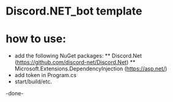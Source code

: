 # Discord.NET_bot template
how to use:
===========
* add the following NuGet packages:
** Discord.Net (https://github.com/discord-net/Discord.Net)
** Microsoft.Extensions.DependencyInjection (https://asp.net/)
* add token in Program.cs
* start/build/etc.

-done-

